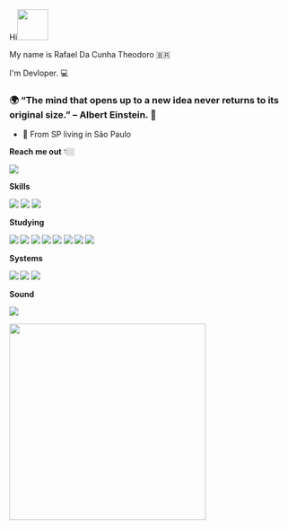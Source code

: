 <div>
    Hi<img src="https://media.giphy.com/media/hvRJCLFzcasrR4ia7z/giphy.gif" width="55px">
</div>


My name is Rafael Da Cunha Theodoro 🇧🇷

I'm Devloper.  💻

### 🌍 “The mind that opens up to a new idea never returns to its original size.” – Albert Einstein. 🧠

- 📍 From SP living in São Paulo

<b>Reach me out</b> 👇🏼

[<img src="https://img.shields.io/badge/linkedin-%230077B5.svg?&style=for-the-badge&logo=linkedin&logoColor=white" />](https://www.linkedin.com/in/rafael-da-cunha-theodoro/)

<b>Skills</b>

<img src="https://img.shields.io/badge/HTML-239120?style=for-the-badge&logo=html5&logoColor=white" /> <img src="https://img.shields.io/badge/CSS-239120?style=for-the-badge&logo=css3&logoColor=white" />
<img src="https://img.shields.io/badge/Visual_Studio_2019-5C2D91?style=for-the-badge&logo=visual%20studio&logoColor=white" />

<b>Studying<b/>
    

<img src= "https://img.shields.io/badge/Git-F05032?style=for-the-badge&logo=git&logoColor=white">
<img src="https://img.shields.io/badge/JavaScript-F7DF1E?style=for-the-badge&logo=javascript&logoColor=black" />
<img src="https://iconarchive.com/show/windows-8-icons-by-icons8/Programming-Php-Data-icon.html" />
<img src="https://img.shields.io/badge/Node.js-43853D?style=for-the-badge&logo=node.js&logoColor=white" />
<img src= "https://img.shields.io/badge/React-20232A?style=for-the-badge&logo=react&logoColor=61DAFB" />
<img src="https://img.shields.io/badge/React_Native-20232A?style=for-the-badge&logo=react&logoColor=61DAFB" />

<img src="https://img.shields.io/badge/MySQL-00000F?style=for-the-badge&logo=mysql&logoColor=white" />
<img src="https://img.shields.io/badge/MongoDB-4EA94B?style=for-the-badge&logo=mongodb&logoColor=white" />


<b>Systems</b>
   
    
 <img src="https://img.shields.io/badge/Ubuntu-E95420?style=for-the-badge&logo=ubuntu&logoColor=white" /> <img src="https://img.shields.io/badge/Linux_Mint-87CF3E?style=for-the-badge&logo=linux-mint&logoColor=white" /> <img src="https://img.shields.io/badge/Windows-0078D6?style=for-the-badge&logo=windows&logoColor=white" />

 <b>Sound</b>
 
    
 <a href="https://open.spotify.com/user/rafaeltheodor?si=e2fc1bc885bc42c4"><img src="https://img.shields.io/badge/Spotify-1ED760?&style=for-the-badge&logo=spotify&logoColor=white" />


<p>
  <a href="#"><img src="https://github-readme-stats.vercel.app/api?username=Rtheodor&show_icons=true&count_private=true&theme=dark" width="350"></a>
</p>

<!--
**Rtheodor/Rtheodor** is a ✨ _special_ ✨ repository because its `README.md` (this file) appears on your GitHub profile.

